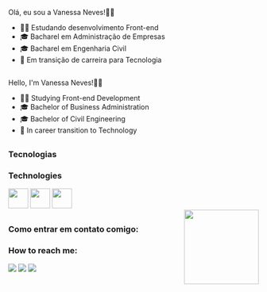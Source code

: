 <div style="display: inline_block">

 Olá, eu sou a Vanessa Neves!👩‍🦰 

- 👩‍💻 Estudando desenvolvimento Front-end
- 🎓 Bacharel em Administração de Empresas
- 🎓 Bacharel em Engenharia Civil
- 🔁 Em transição de carreira para Tecnologia

##
 Hello, I'm Vanessa Neves!👩‍🦰 

- 👩‍💻 Studying Front-end Development
- 🎓 Bachelor of Business Administration
- 🎓 Bachelor of Civil Engineering
- 🔁 In career transition to Technology
</div>

##

  <h3> Tecnologias </h3>
  <h3> Technologies </h3>
    
  <div style="display: inline_block">  
            <img src="https://cdn.jsdelivr.net/gh/devicons/devicon/icons/html5/html5-original.svg" width="40" height="40" />  
            <img src="https://cdn.jsdelivr.net/gh/devicons/devicon/icons/css3/css3-original.svg" width="40" height="40" />     
            <img src="https://cdn.jsdelivr.net/gh/devicons/devicon/icons/javascript/javascript-original.svg" width="40" height="40" />            
       </div>
  
<img align="right" src="https://media.discordapp.net/attachments/1019327557184798753/1019329729737801768/6t9slj.gif" width="150" height="150"/> 
  
  ##
  
  <h3> Como entrar em contato comigo:</h3>
  <h3> How to reach me:</h3>
  <div style="display: inline_block">    
<a href = "mailto:vanessaneves.dev@gmail.com"><img src="https://img.shields.io/badge/Gmail-D14836?style=for-the-badge&logo=gmail&logoColor=white" target="_blank"></a>
<a href="[https://www.linkedin.com/in/seu-usuário-linkedln-aqui](https://www.linkedin.com/in/vanessa-neves-ba793624b/)" target="_blank"><img src="https://img.shields.io/badge/-LinkedIn-%230077B5?style=for-the-badge&logo=linkedin&logoColor=white" target="_blank"></a>   
 <a href="Vanessa Neves#5860"> <img src="https://img.shields.io/badge/Discord-7289DA?style=for-the-badge&logo=discord&logoColor=white" target="_blank"></a>
  </div>
  
